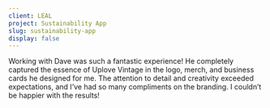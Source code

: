```yaml
---
client: LEAL
project: Sustainability App
slug: sustainability-app
display: false
---
```


Working with Dave was such a fantastic experience! He completely captured the essence of Uplove Vintage in the logo, merch, and business cards he designed for me. The attention to detail and creativity exceeded expectations, and I’ve had so many compliments on the branding. I couldn’t be happier with the results!


